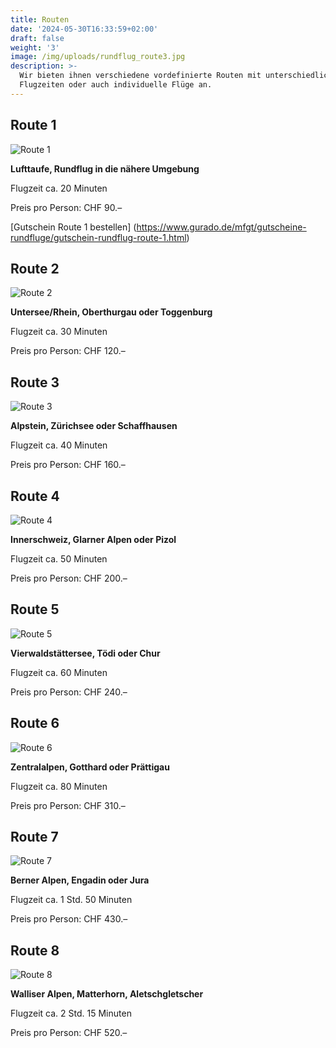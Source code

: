 ```yaml
---
title: Routen
date: '2024-05-30T16:33:59+02:00'
draft: false
weight: '3'
image: /img/uploads/rundflug_route3.jpg
description: >-
  Wir bieten ihnen verschiedene vordefinierte Routen mit unterschiedlichen
  Flugzeiten oder auch individuelle Flüge an.
---
```

## Route 1

![Route 1](/img/uploads/ausbildung_luftaufnahme.jpg)

**Lufttaufe, Rundflug in die nähere Umgebung**

Flugzeit ca. 20 Minuten

Preis pro Person: CHF 90.–

[Gutschein Route 1 bestellen] (https://www.gurado.de/mfgt/gutscheine-rundfluge/gutschein-rundflug-route-1.html)

## Route 2

![Route 2](/img/uploads/rundflug_route2.jpg)

**Untersee/Rhein, Oberthurgau oder Toggenburg**

Flugzeit ca. 30 Minuten

Preis pro Person: CHF 120.–

## Route 3

![Route 3](/img/uploads/rundflug_route3.jpg)

**Alpstein, Zürichsee oder Schaffhausen**

Flugzeit ca. 40 Minuten

Preis pro Person: CHF 160.–

## Route 4

![Route 4](/img/uploads/rundflug_route4.jpg)

**Innerschweiz, Glarner Alpen oder Pizol**

Flugzeit ca. 50 Minuten

Preis pro Person: CHF 200.–

## Route 5

![Route 5](/img/uploads/rundflug_route5.jpg)

**Vierwaldstättersee, Tödi oder Chur**

Flugzeit ca. 60 Minuten

Preis pro Person: CHF 240.–

## Route 6

![Route 6](/img/uploads/rundflug_route6.jpg)

**Zentralalpen, Gotthard oder Prättigau**

Flugzeit ca. 80 Minuten

Preis pro Person: CHF 310.–

## Route 7

![Route 7](/img/uploads/rundflug_route7.jpg)

**Berner Alpen, Engadin oder Jura**

Flugzeit ca. 1 Std. 50 Minuten

Preis pro Person: CHF 430.–

## Route 8

![Route 8](/img/uploads/rundflug_route8.jpg)

**Walliser Alpen, Matterhorn, Aletschgletscher**

Flugzeit ca. 2 Std. 15 Minuten

Preis pro Person: CHF 520.–
